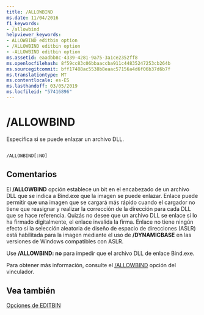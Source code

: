 ```yaml
---
title: /ALLOWBIND
ms.date: 11/04/2016
f1_keywords:
- /allowbind
helpviewer_keywords:
- ALLOWBIND editbin option
- /ALLOWBIND editbin option
- -ALLOWBIND editbin option
ms.assetid: eaadbb8c-4339-4281-9a75-3a1ce2352ff8
ms.openlocfilehash: 8f59cc83c06bbaaccba911c44835247253cb264b
ms.sourcegitcommit: bff17488ac5538b8eaac57156a4d6f06b37d6b7f
ms.translationtype: MT
ms.contentlocale: es-ES
ms.lasthandoff: 03/05/2019
ms.locfileid: "57416896"
---
```

# <a name="allowbind"></a>/ALLOWBIND

Especifica si se puede enlazar un archivo DLL.

```

/ALLOWBIND[:NO]
```

## <a name="remarks"></a>Comentarios

El **/ALLOWBIND** opción establece un bit en el encabezado de un archivo DLL que se indica a Bind.exe que la imagen se puede enlazar. Enlace puede permitir que una imagen que se cargará más rápido cuando el cargador no tiene que reasignar y realizar la corrección de la dirección para cada DLL que se hace referencia. Quizás no desee que un archivo DLL se enlace si lo ha firmado digitalmente, el enlace invalida la firma. Enlace no tiene ningún efecto si la selección aleatoria de diseño de espacio de direcciones (ASLR) está habilitada para la imagen mediante el uso de **/DYNAMICBASE** en las versiones de Windows compatibles con ASLR.

Use **/ALLOWBIND: no** para impedir que el archivo DLL de enlace Bind.exe.

Para obtener más información, consulte el [/ALLOWBIND](../../build/reference/allowbind-prevent-dll-binding.md) opción del vinculador.

## <a name="see-also"></a>Vea también

[Opciones de EDITBIN](../../build/reference/editbin-options.md)
